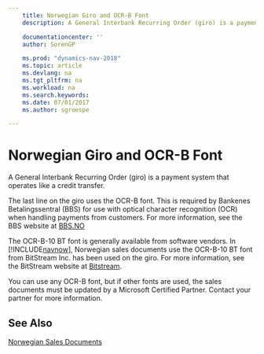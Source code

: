 ```yaml
---
    title: Norwegian Giro and OCR-B Font
    description: A General Interbank Recurring Order (giro) is a payment system that operates like a credit transfer.

    documentationcenter: ''
    author: SorenGP

    ms.prod: "dynamics-nav-2018"
    ms.topic: article
    ms.devlang: na
    ms.tgt_pltfrm: na
    ms.workload: na
    ms.search.keywords:
    ms.date: 07/01/2017
    ms.author: sgroespe

---
```

# Norwegian Giro and OCR-B Font
A General Interbank Recurring Order (giro) is a payment system that operates like a credit transfer.  

The last line on the giro uses the OCR-B font. This is required by Bankenes Betalingssentral (BBS) for use with optical character recognition (OCR) when handling payments from customers. For more information, see the BBS website at [BBS.NO](http://www.nets.eu/no-nb/Pages/default.aspx)  

The OCR-B-10 BT font is generally available from software vendors. In [!INCLUDE[navnow](../../includes/navnow_md.md)], Norwegian sales documents use the OCR-B-10 BT font from BitStream Inc. has been used on the giro. For more information, see the BitStream website at [Bitstream](http://www.bitstream.com/).  

You can use any OCR-B font, but if other fonts are used, the sales documents must be updated by a Microsoft Certified Partner. Contact your partner for more information.  
  
## See Also  
 [Norwegian Sales Documents](norwegian-sales-documents.md)
